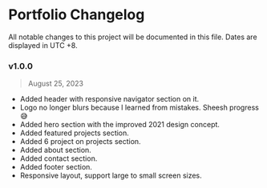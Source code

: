 # Portfolio Changelog
All notable changes to this project will be documented in this file. Dates are displayed in UTC +8.


### v1.0.0
> August 25, 2023
- Added header with responsive navigator section on it.
- Logo no longer blurs because I learned from mistakes. Sheesh progress 😅
- Added hero section with the improved 2021 design concept.
- Added featured projects section.
- Added 6 project on projects section.
- Added about section.
- Added contact section.
- Added footer section.
- Responsive layout, support large to small screen sizes.